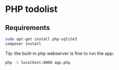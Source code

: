 # PHP todolist

## Requirements
```sh
sudo apt-get install php-sqlite3
composer install
```

Tip: the built-in php webserver is fine to run the app:
```sh
php -S localhost:8000 app.php
```
